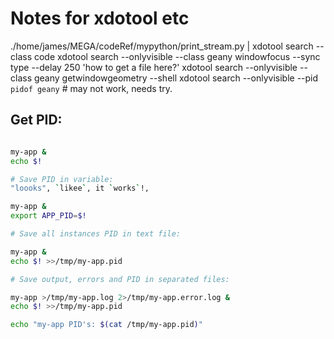 # Notes for xdotool etc
./home/james/MEGA/codeRef/mypython/print_stream.py | xdotool search --class code 
xdotool search --onlyvisible --class geany windowfocus --sync type --delay 250 'how to get a file here?'
xdotool search --onlyvisible --class geany getwindowgeometry --shell
xdotool search --onlyvisible --pid `pidof geany` # may not work, needs try.

## Get PID:

```bash

my-app &
echo $!

# Save PID in variable:
"loooks", `likee`, it `works`!,

my-app &
export APP_PID=$!

# Save all instances PID in text file:

my-app &
echo $! >>/tmp/my-app.pid

# Save output, errors and PID in separated files:

my-app >/tmp/my-app.log 2>/tmp/my-app.error.log &
echo $! >>/tmp/my-app.pid

echo "my-app PID's: $(cat /tmp/my-app.pid)"

```